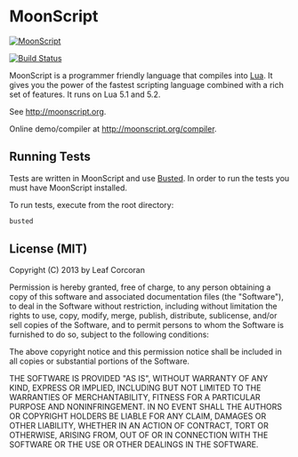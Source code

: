 # MoonScript

[![MoonScript](http://leafo.net/dump/sailormoonscript.png)](http://moonscript.org)

[![Build Status](https://travis-ci.org/leafo/moonscript.svg?branch=master)](https://travis-ci.org/leafo/moonscript)

MoonScript is a programmer friendly language that compiles into
[Lua](http://www.lua.org/). It gives you the power of the fastest scripting
language combined with a rich set of features. It runs on Lua 5.1 and 5.2.

See <http://moonscript.org>.

Online demo/compiler at <http://moonscript.org/compiler>.

## Running Tests

Tests are written in MoonScript and use [Busted](http://olivinelabs.com/busted/).
In order to run the tests you must have MoonScript installed.

To run tests, execute from the root directory:

```bash
busted
```

## License (MIT)

Copyright (C) 2013 by Leaf Corcoran

Permission is hereby granted, free of charge, to any person obtaining a copy
of this software and associated documentation files (the "Software"), to deal
in the Software without restriction, including without limitation the rights
to use, copy, modify, merge, publish, distribute, sublicense, and/or sell
copies of the Software, and to permit persons to whom the Software is
furnished to do so, subject to the following conditions:

The above copyright notice and this permission notice shall be included in
all copies or substantial portions of the Software.

THE SOFTWARE IS PROVIDED "AS IS", WITHOUT WARRANTY OF ANY KIND, EXPRESS OR
IMPLIED, INCLUDING BUT NOT LIMITED TO THE WARRANTIES OF MERCHANTABILITY,
FITNESS FOR A PARTICULAR PURPOSE AND NONINFRINGEMENT. IN NO EVENT SHALL THE
AUTHORS OR COPYRIGHT HOLDERS BE LIABLE FOR ANY CLAIM, DAMAGES OR OTHER
LIABILITY, WHETHER IN AN ACTION OF CONTRACT, TORT OR OTHERWISE, ARISING FROM,
OUT OF OR IN CONNECTION WITH THE SOFTWARE OR THE USE OR OTHER DEALINGS IN
THE SOFTWARE.